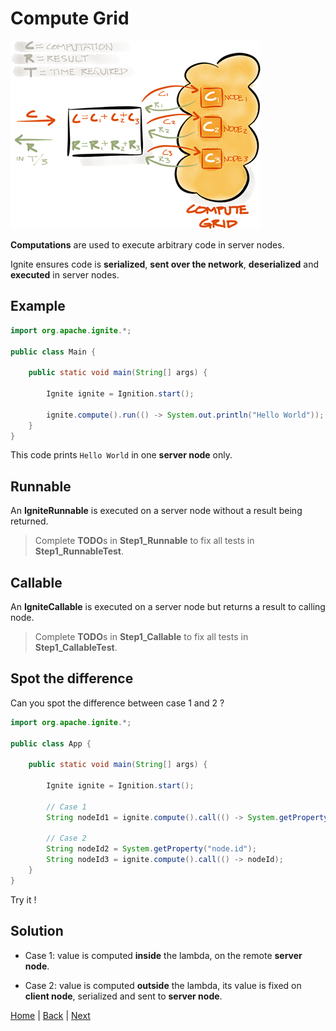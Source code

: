 # Compute Grid

![img](img/compute-grid.png)

**Computations** are used to execute arbitrary code in server nodes.

Ignite ensures code is **serialized**, **sent over the network**, **deserialized** and **executed** in server nodes.


## Example

```java
import org.apache.ignite.*;

public class Main {

    public static void main(String[] args) {

        Ignite ignite = Ignition.start();

        ignite.compute().run(() -> System.out.println("Hello World"));
    }
}
```
This code prints `Hello World` in one **server node** only.


## Runnable

An **IgniteRunnable** is executed on a server node without a result being returned.


>Complete **TODO**s in **Step1_Runnable** to fix all tests in **Step1_RunnableTest**.


## Callable

An **IgniteCallable** is executed on a server node but returns a result to calling node.

>Complete **TODO**s in **Step1_Callable** to fix all tests in **Step1_CallableTest**.


## Spot the difference

Can you spot the difference between case 1 and 2 ?

```java
import org.apache.ignite.*;

public class App {

    public static void main(String[] args) {

        Ignite ignite = Ignition.start();

        // Case 1
        String nodeId1 = ignite.compute().call(() -> System.getProperty("node.id"));

        // Case 2
        String nodeId2 = System.getProperty("node.id");
        String nodeId3 = ignite.compute().call(() -> nodeId);
    }
}
```

Try it !


## Solution

- Case 1: value is computed **inside** the lambda, on the remote **server node**.

- Case 2: value is computed **outside** the lambda, its value is fixed on **client node**, serialized and sent to **server node**.


[Home](../readme.md) | [Back](part0_get-started.md) | [Next](./part2_data-grid.md)
